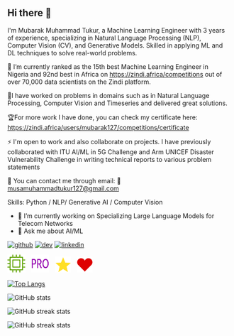 ## Hi there 👋
I'm Mubarak Muhammad Tukur, a Machine Learning Engineer with 3 years of experience, specializing in Natural Language Processing (NLP), Computer Vision (CV), and Generative Models. Skilled in applying ML and DL techniques to solve real-world problems.

🌱 I’m currently ranked as the 15th best Machine Learning Engineer in Nigeria and 92nd best in Africa on https://zindi.africa/competitions out of over 70,000 data scientists on the Zindi platform.

🔬I have worked on problems in domains such as in Natural Language Processing, Computer Vision and Timeseries and delivered great solutions.

🏆For more work I have done, you can check my certificate here: https://zindi.africa/users/mubarak127/competitions/certificate

⚡ I'm open to work and also collaborate on projects. I have previously collaborated with ITU AI/ML in 5G Challenge and Arm UNICEF Disaster Vulnerability Challenge in writing technical reports to various problem statements

🔬 You can contact me through email: 📧 musamuhammadtukur127@gmail.com



Skills: Python / NLP/ Generative AI / Computer Vision

- 🔭 I’m currently working on Specializing Large Language Models for Telecom Networks 
- 💬 Ask me about AI/ML 


[<img src='https://cdn.jsdelivr.net/npm/simple-icons@3.0.1/icons/github.svg' alt='github' height='40'>](https://github.com/https://github.com/mubrij)  [<img src='https://cdn.jsdelivr.net/npm/simple-icons@3.0.1/icons/hashnode.svg' alt='dev' height='40'>](https://muhd-mubarak.hashnode.dev/)  [<img src='https://cdn.jsdelivr.net/npm/simple-icons@3.0.1/icons/linkedin.svg' alt='linkedin' height='40'>](https://www.linkedin.com/in/www.linkedin.com/in/mubarak6211/)  

<a href='https://docs.github.com/en/developers'><img src='https://raw.githubusercontent.com/acervenky/animated-github-badges/master/assets/devbadge.gif' width='40' height='40'></a> <a href='https://github.com/pricing'><img src='https://raw.githubusercontent.com/acervenky/animated-github-badges/master/assets/pro.gif' width='40' height='40'></a> <a href='https://stars.github.com/'><img src='https://raw.githubusercontent.com/acervenky/animated-github-badges/master/assets/starbadge.gif' width='35' height='35'></a> <a href='https://docs.github.com/en/github/supporting-the-open-source-community-with-github-sponsors'><img src='https://raw.githubusercontent.com/acervenky/animated-github-badges/master/assets/sponsorbadge.gif' width='35' height='35'></a> 

[![Top Langs](https://github-readme-stats.vercel.app/api/top-langs/?username=https://github.com/mubrij)](https://github.com/anuraghazra/github-readme-stats)

![GitHub stats](https://github-readme-stats.vercel.app/api?username=https://github.com/mubrij&show_icons=true&count_private=true)  

![GitHub streak stats](https://streak-stats.demolab.com/?user=https://github.com/mubrij)  



![GitHub streak stats](https://streak-stats.demolab.com/?user=https://github.com/mubrij)  



